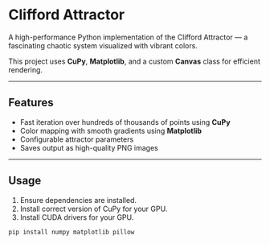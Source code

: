 # Clifford Attractor

A high-performance Python implementation of the Clifford Attractor — a fascinating chaotic system visualized with vibrant colors.

This project uses **CuPy**, **Matplotlib**, and a custom **Canvas** class for efficient rendering.

---

## Features

- Fast iteration over hundreds of thousands of points using **CuPy**
- Color mapping with smooth gradients using **Matplotlib**
- Configurable attractor parameters 
- Saves output as high-quality PNG images

---

## Usage

1. Ensure dependencies are installed.
2. Install correct version of CuPy for your GPU.
3. Install CUDA drivers for your GPU.

```bash
pip install numpy matplotlib pillow
